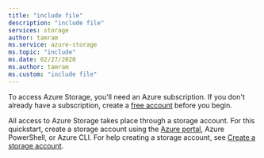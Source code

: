 ```yaml
---
title: "include file"
description: "include file"
services: storage
author: tamram
ms.service: azure-storage
ms.topic: "include"
ms.date: 02/27/2020
ms.author: tamram
ms.custom: "include file"
---
```


To access Azure Storage, you'll need an Azure subscription. If you don't already have a subscription, create a [free account](https://azure.microsoft.com/free/?WT.mc_id=A261C142F) before you begin.

All access to Azure Storage takes place through a storage account. For this quickstart, create a storage account using the [Azure portal](https://portal.azure.com/), Azure PowerShell, or Azure CLI. For help creating a storage account, see [Create a storage account](../articles/storage/common/storage-account-create.md).
